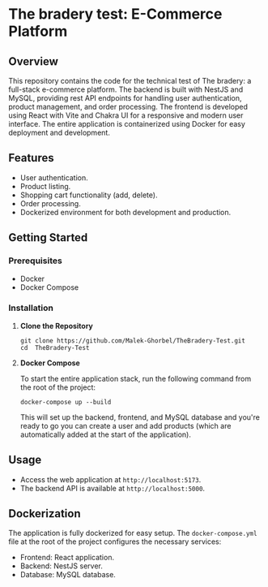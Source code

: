 # The bradery test: E-Commerce Platform

## Overview

This repository contains the code for the technical test of The bradery: a full-stack e-commerce platform. The backend is built with NestJS and MySQL, providing rest API endpoints for handling user authentication, product management, and order processing. The frontend is developed using React with Vite and Chakra UI for a responsive and modern user interface. The entire application is containerized using Docker for easy deployment and development.

## Features

- User authentication.
- Product listing.
- Shopping cart functionality (add, delete).
- Order processing.
- Dockerized environment for both development and production.

## Getting Started

### Prerequisites

- Docker
- Docker Compose

### Installation

1. **Clone the Repository**

    ```
    git clone https://github.com/Malek-Ghorbel/TheBradery-Test.git
    cd  TheBradery-Test
    ```

2. **Docker Compose**

    To start the entire application stack, run the following command from the root of the project:

    ```
    docker-compose up --build
    ```

    This will set up the backend, frontend, and MySQL database and you're ready to go you can create a user and add products (which are automatically added at the start of the application).

## Usage

- Access the web application at `http://localhost:5173`.
- The backend API is available at `http://localhost:5000`.

## Dockerization

The application is fully dockerized for easy setup. The `docker-compose.yml` file at the root of the project configures the necessary services:

- Frontend: React application.
- Backend: NestJS server.
- Database: MySQL database.

